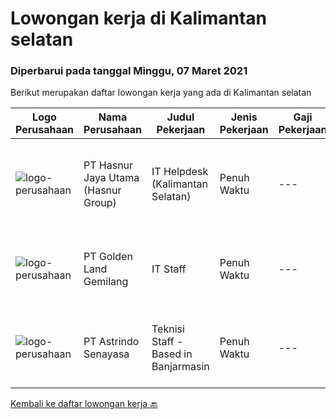 
  # Lowongan kerja di Kalimantan selatan

  ### Diperbarui pada tanggal Minggu, 07 Maret 2021

  Berikut merupakan daftar lowongan kerja yang ada di Kalimantan selatan

  |Logo Perusahaan | Nama Perusahaan | Judul Pekerjaan | Jenis Pekerjaan | Gaji Pekerjaan | Lokasi | Deskripsi | Tanggal diunggah | Pranala |
  | -------------- | --------------- | --------------- | --------- | --------- | -------------- | ------- | ----------- | ----------- |
  |![logo-perusahaan](https://image-service-cdn.seek.com.au/4a55a03ce646b809a88d72b028fca2efebe2f51c/ee4dce1061f3f616224767ad58cb2fc751b8d2dc)|PT Hasnur Jaya Utama (Hasnur Group)|IT Helpdesk (Kalimantan Selatan)|Penuh Waktu|---|Banjarbaru|Age between 25 - 28, preferably woman Candidate must possess at least a Bachelor's Degree, Engineering (Computer/Telecommunication) or equivalent At...|Selasa, 02 Maret 2021|https://www.jobstreet.co.id/id/job/it-helpdesk-kalimantan-selatan-3471275?token=0~eda7ea04-c2bd-4ce1-9e3a-badfe1772afa&sectionRank=1&jobId=jobstreet-id-job-3471275|
|![logo-perusahaan](https://image-service-cdn.seek.com.au/8b89ad9573c05d87c54aefbabf3ee4ae6a60c12c/ee4dce1061f3f616224767ad58cb2fc751b8d2dc)|PT Golden Land Gemilang|IT Staff|Penuh Waktu|---|Kalimantan Selatan|Job Description : Maintenance Company ICT Infrastructure (Servers, Laptops, Desktops, Applications, Networking Equipment and others.) Manage day to...|Sabtu, 13 Februari 2021|https://www.jobstreet.co.id/id/job/it-staff-3457236?token=0~eda7ea04-c2bd-4ce1-9e3a-badfe1772afa&sectionRank=2&jobId=jobstreet-id-job-3457236|
|![logo-perusahaan](https://image-service-cdn.seek.com.au/e9c4c1a94bdd5ce55d1e73ff2c4a3b969c0878a7/ee4dce1061f3f616224767ad58cb2fc751b8d2dc)|PT Astrindo Senayasa|Teknisi Staff - Based in Banjarmasin|Penuh Waktu|---|Banjarmasin|Candidate must possess at least a Diploma, Bachelor's Degree, Computer Science/Information Technology or equivalent. At least 1 year(s) of working...|Senin, 08 Februari 2021|https://www.jobstreet.co.id/id/job/teknisi-staff-based-in-banjarmasin-3452970?token=0~eda7ea04-c2bd-4ce1-9e3a-badfe1772afa&sectionRank=3&jobId=jobstreet-id-job-3452970|


  [Kembali ke daftar lowongan kerja 🔙](../README.md#daftar-lowongan-kerja)
  